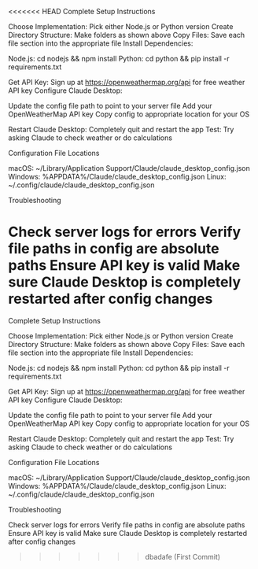 <<<<<<< HEAD
Complete Setup Instructions

Choose Implementation: Pick either Node.js or Python version
Create Directory Structure: Make folders as shown above
Copy Files: Save each file section into the appropriate file
Install Dependencies:

Node.js: cd nodejs && npm install
Python: cd python && pip install -r requirements.txt


Get API Key: Sign up at https://openweathermap.org/api for free weather API key
Configure Claude Desktop:

Update the config file path to point to your server file
Add your OpenWeatherMap API key
Copy config to appropriate location for your OS


Restart Claude Desktop: Completely quit and restart the app
Test: Try asking Claude to check weather or do calculations

Configuration File Locations

macOS: ~/Library/Application Support/Claude/claude_desktop_config.json
Windows: %APPDATA%/Claude/claude_desktop_config.json
Linux: ~/.config/claude/claude_desktop_config.json

Troubleshooting

Check server logs for errors
Verify file paths in config are absolute paths
Ensure API key is valid
Make sure Claude Desktop is completely restarted after config changes
=======
Complete Setup Instructions

Choose Implementation: Pick either Node.js or Python version
Create Directory Structure: Make folders as shown above
Copy Files: Save each file section into the appropriate file
Install Dependencies:

Node.js: cd nodejs && npm install
Python: cd python && pip install -r requirements.txt


Get API Key: Sign up at https://openweathermap.org/api for free weather API key
Configure Claude Desktop:

Update the config file path to point to your server file
Add your OpenWeatherMap API key
Copy config to appropriate location for your OS


Restart Claude Desktop: Completely quit and restart the app
Test: Try asking Claude to check weather or do calculations

Configuration File Locations

macOS: ~/Library/Application Support/Claude/claude_desktop_config.json
Windows: %APPDATA%/Claude/claude_desktop_config.json
Linux: ~/.config/claude/claude_desktop_config.json

Troubleshooting

Check server logs for errors
Verify file paths in config are absolute paths
Ensure API key is valid
Make sure Claude Desktop is completely restarted after config changes
>>>>>>> dbadafe (First Commit)
